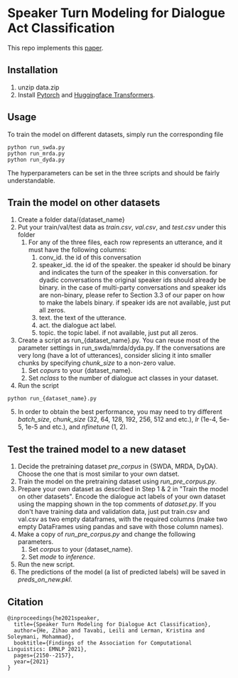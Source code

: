 # Speaker Turn Modeling for Dialogue Act Classification
This repo implements this [paper](https://aclanthology.org/2021.findings-emnlp.185/).

## Installation
1. unzip data.zip
3. Install [Pytorch](https://pytorch.org/get-started/locally/) and [Huggingface Transformers](https://huggingface.co/docs/transformers/installation).



## Usage
To train the model on different datasets, simply run the corresponding file
```angular2html
python run_swda.py
python run_mrda.py
python run_dyda.py
```

The hyperparameters can be set in the three scripts and should be fairly understandable.

## Train the model on other datasets
1. Create a folder data/{dataset_name}
2. Put your train/val/test data as <em>train.csv</em>, <em>val.csv</em>, and <em>test.csv</em> under this folder
   1. For any of the three files, each row represents an utterance, and it must have the following columns:
      1. conv_id. the id of this conversation
      2. speaker_id. the id of the speaker. the speaker id should be binary and indicates the turn of the speaker in this conversation. for dyadic conversations the original speaker ids should already be binary. in the case of multi-party conversations and speaker ids are non-binary, please refer to Section 3.3 of our paper on how to make the labels binary. if speaker ids are not available, just put all zeros. 
      3. text. the text of the utterance.
      4. act. the dialogue act label.
      5. topic. the topic label. if not available, just put all zeros.
3. Create a script as run_{dataset_name}.py. You can reuse most of the parameter settings in run_swda/mrda/dyda.py. If the conversations are very long (have a lot of utterances), consider slicing it into smaller chunks by specifying <em>chunk_size</em> to a non-zero value. 
   1. Set <em>copurs</em> to your {dataset_name}. 
   2. Set <em>nclass</em> to the number of dialogue act classes in your dataset.
4. Run the script
```angular2html
python run_{dataset_name}.py
```
5. In order to obtain the best performance, you may need to try different <em>batch_size</em>, <em>chunk_size</em> (32, 64, 128, 192, 256, 512 and etc.), <em>lr</em> (1e-4, 5e-5, 1e-5 and etc.), and <em>nfinetune</em> (1, 2).



## Test the trained model to a new dataset
1. Decide the pretraining dataset <em>pre_corpus</em> in {SWDA, MRDA, DyDA}. Choose the one that is most similar to your own datset.
2. Train the model on the pretraining dataset using <em>run_pre_corpus.py</em>.
3. Prepare your own dataset as described in Step 1 & 2 in "Train the model on other datasets". Encode the dialogue act labels of your own dataset using the mapping shown in the top comments of <em>dataset.py</em>. If you don't have training data and validation data, just put train.csv and val.csv as two empty dataframes, with the required columns (make two empty DataFrames using pandas and save with those column names).
4. Make a copy of <em>run_pre_corpus.py</em> and change the following parameters.
   1. Set <em>corpus</em> to your {dataset_name}. 
   2. Set <em>mode</em> to <em>inference</em>.
5. Run the new script.
6. The predictions of the model (a list of predicted labels) will be saved in <em>preds_on_new.pkl</em>.


## Citation
```angular2html
@inproceedings{he2021speaker,
  title={Speaker Turn Modeling for Dialogue Act Classification},
  author={He, Zihao and Tavabi, Leili and Lerman, Kristina and Soleymani, Mohammad},
  booktitle={Findings of the Association for Computational Linguistics: EMNLP 2021},
  pages={2150--2157},
  year={2021}
}
```